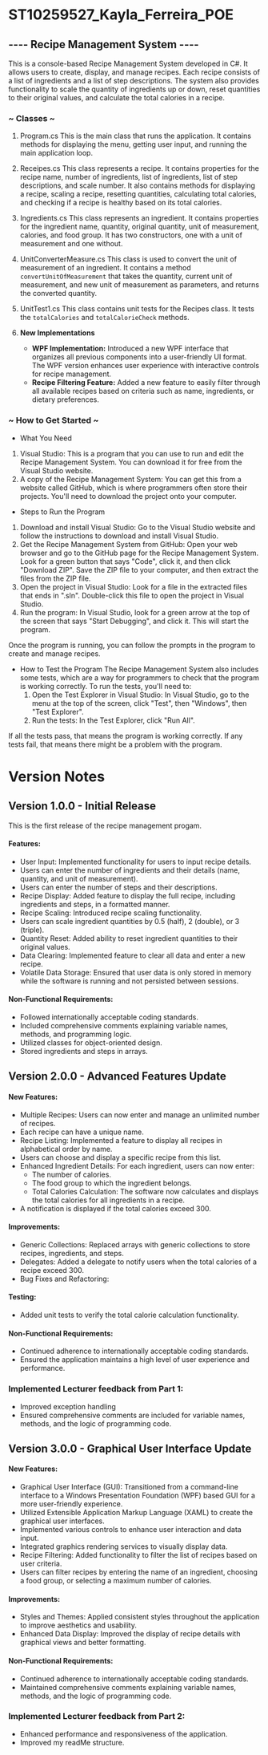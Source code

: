 # ST10259527_Kayla_Ferreira_POE
## ---- Recipe Management System ----

This is a console-based Recipe Management System developed in C#. It allows users to create, display, and manage recipes. Each recipe consists of a list of ingredients and a list of step descriptions. The system also provides functionality to scale the quantity of ingredients up or down, reset quantities to their original values, and calculate the total calories in a recipe.

### ~ Classes ~
  1. Program.cs
      This is the main class that runs the application. It contains methods for displaying the menu, getting user input, and running the main application loop.
     
  2. Receipes.cs
      This class represents a recipe. It contains properties for the recipe name, number of ingredients, list of ingredients, list of step descriptions, and scale number. It also contains methods for displaying a recipe, scaling a recipe, resetting quantities, calculating total calories, and checking if a recipe is healthy based on its total calories.
     
  3. Ingredients.cs
      This class represents an ingredient. It contains properties for the ingredient name, quantity, original quantity, unit of measurement, calories, and food group. It has two constructors, one with a unit of measurement and one without.
     
  4. UnitConverterMeasure.cs
      This class is used to convert the unit of measurement of an ingredient. It contains a method `convertUnitOfMeasurement` that takes the quantity, current unit of measurement, and new unit of measurement as parameters, and returns the converted quantity.
     
  5. UnitTest1.cs
      This class contains unit tests for the Recipes class. It tests the `totalCalories` and `totalCalorieCheck` methods.
     
  6. **New Implementations**
      - **WPF Implementation:** Introduced a new WPF interface that organizes all previous components into a user-friendly UI format. The WPF version enhances user experience with interactive controls for recipe management.
      - **Recipe Filtering Feature:** Added a new feature to easily filter through all available recipes based on criteria such as name, ingredients, or dietary preferences.

### ~ How to Get Started ~

- What You Need
 1. Visual Studio: This is a program that you can use to run and edit the Recipe Management System. You can download it for free from the Visual Studio website.
 2. A copy of the Recipe Management System: You can get this from a website called GitHub, which is where programmers often store their projects. You'll need to download the project onto your computer.
     
 - Steps to Run the Program
  1. Download and install Visual Studio: Go to the Visual Studio website and follow the instructions to download and install Visual Studio.
  2. Get the Recipe Management System from GitHub: Open your web browser and go to the GitHub page for the Recipe Management System. Look for a green button that says "Code", click it, and then click "Download ZIP". Save the ZIP file to your computer, and then extract the files from the ZIP file.
  3. Open the project in Visual Studio: Look for a file in the extracted files that ends in ".sln". Double-click this file to open the project in Visual Studio.
  4. Run the program: In Visual Studio, look for a green arrow at the top of the screen that says "Start Debugging", and click it. This will start the program.
     
Once the program is running, you can follow the prompts in the program to create and manage recipes.

- How to Test the Program
The Recipe Management System also includes some tests, which are a way for programmers to check that the program is working correctly. To run the tests, you'll need to:
  1. Open the Test Explorer in Visual Studio: In Visual Studio, go to the menu at the top of the screen, click "Test", then "Windows", then "Test Explorer".
  2. Run the tests: In the Test Explorer, click "Run All".
     
If all the tests pass, that means the program is working correctly. If any tests fail, that means there might be a problem with the program.

# Version Notes
## Version 1.0.0 - Initial Release 
This is the first release of the recipe management progam.
#### Features:
- User Input: Implemented functionality for users to input recipe details.
- Users can enter the number of ingredients and their details (name, quantity, and unit of measurement).
- Users can enter the number of steps and their descriptions.
- Recipe Display: Added feature to display the full recipe, including ingredients and steps, in a formatted manner.
- Recipe Scaling: Introduced recipe scaling functionality.
- Users can scale ingredient quantities by 0.5 (half), 2 (double), or 3 (triple).
- Quantity Reset: Added ability to reset ingredient quantities to their original values.
- Data Clearing: Implemented feature to clear all data and enter a new recipe.
- Volatile Data Storage: Ensured that user data is only stored in memory while the software is running and not persisted between sessions.

#### Non-Functional Requirements:
- Followed internationally acceptable coding standards.
- Included comprehensive comments explaining variable names, methods, and programming logic.
- Utilized classes for object-oriented design.
- Stored ingredients and steps in arrays.
  
## Version 2.0.0 - Advanced Features Update
#### New Features:
- Multiple Recipes: Users can now enter and manage an unlimited number of recipes.
- Each recipe can have a unique name.
- Recipe Listing: Implemented a feature to display all recipes in alphabetical order by name.
- Users can choose and display a specific recipe from this list.
- Enhanced Ingredient Details: For each ingredient, users can now enter:
  - The number of calories.
  - The food group to which the ingredient belongs.
  - Total Calories Calculation: The software now calculates and displays the total calories for all ingredients in a recipe.
- A notification is displayed if the total calories exceed 300.

#### Improvements:
- Generic Collections: Replaced arrays with generic collections to store recipes, ingredients, and steps.
- Delegates: Added a delegate to notify users when the total calories of a recipe exceed 300.
- Bug Fixes and Refactoring:
  
#### Testing:
- Added unit tests to verify the total calorie calculation functionality.

#### Non-Functional Requirements:
- Continued adherence to internationally acceptable coding standards.
- Ensured the application maintains a high level of user experience and performance.

### Implemented Lecturer feedback from Part 1:
- Improved exception handling
- Ensured comprehensive comments are included for variable names, methods, and the logic of programming code.

## Version 3.0.0 - Graphical User Interface Update 
#### New Features:
- Graphical User Interface (GUI): Transitioned from a command-line interface to a Windows Presentation Foundation (WPF) based GUI for a more user-friendly experience.
- Utilized Extensible Application Markup Language (XAML) to create the graphical user interfaces.
- Implemented various controls to enhance user interaction and data input.
- Integrated graphics rendering services to visually display data.
- Recipe Filtering: Added functionality to filter the list of recipes based on user criteria.
- Users can filter recipes by entering the name of an ingredient, choosing a food group, or selecting a maximum number of calories.
  
#### Improvements:
- Styles and Themes: Applied consistent styles throughout the application to improve aesthetics and usability.
- Enhanced Data Display: Improved the display of recipe details with graphical views and better formatting.

#### Non-Functional Requirements:
- Continued adherence to internationally acceptable coding standards.
- Maintained comprehensive comments explaining variable names, methods, and the logic of programming code.
  
### Implemented Lecturer feedback from Part 2:
- Enhanced performance and responsiveness of the application.
- Improved my readMe structure.


